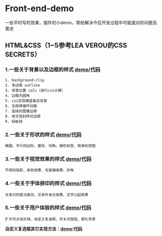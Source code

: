 # Front-end-demo
一些平时写的效果，插件的小demo，帮助解决今后开发过程中可能面对的问题及需求

## HTML&CSS（1~5参考LEA VEROU的CSS SECRETS）
### 1.一些关于背景以及边框的样式 [demo](https://seven777777.github.io/Front-end-demo/src/css-background&border.html)/[代码](https://github.com/seven777777/Front-end-demo/blob/gh-pages/src/css-background&border.html)

	1. background-clip
	2. 多边框 outline
	3. 背景位置 calc（进行css计算）
	4. 边框内圆角
	5. css实现横竖条纹背景
	6. 无规律循环动画
	7. 连续的图像边框
	8. 老式信封样式边框
	9. 蚂蚁线

### 2.一些关于形状的样式 [demo](https://seven777777.github.io/Front-end-demo/src/css-shape.html)/[代码](https://github.com/seven777777/Front-end-demo/blob/gh-pages/src/css-shape.html)

	椭圆、平行四边形、菱形、切角、梯形标签、简单的饼图

### 3.一些关于视觉效果的样式 [demo](https://seven777777.github.io/Front-end-demo/src/css-vision.html)/[代码](https://github.com/seven777777/Front-end-demo/blob/gh-pages/src/css-vision.html)

	不规则投影、染色效果、毛玻璃效果、折角

### 4.一些关于字体排印的样式 [demo](https://seven777777.github.io/Front-end-demo/src/css-font.html)/[代码](https://github.com/seven777777/Front-end-demo/blob/gh-pages/src/css-font.html)

	文本行的斑马条纹、文本外发光效果、文字凸起效果

### 5.一些关于用户体验的样式 [demo](https://seven777777.github.io/Front-end-demo/src/css-use-experience.html)/[代码](https://github.com/seven777777/Front-end-demo/blob/gh-pages/src/css-use-experience.html)
	
	扩大可点击区域、自定义复选框、开关式按钮、弱化背景

**自定义复选框其它实现方法：**[**demo**](https://seven777777.github.io/baidu_ife2017/views/nm-Task01.html)/[**代码**](https://github.com/seven777777/baidu_ife2017/blob/master/views/nm-Task01.html)